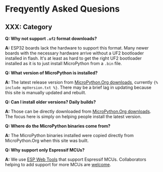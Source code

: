 ---
---
# Freqyently Asked Quesions

## XXX: Category

**Q: Why not support `.uf2` format downloads?**

**A:** ESP32 boards lack the hardware to support this format.
Many newer boards with the necessary hardware arrive
without a UF2 bootloader installed in flash.
It's at least as hard to get the right UF2 bootloader installed
as it is to just install MicroPython from a `.bin` file.

**Q: What version of MicroPython is installed?**

**A:** The latest release version from [MicroPython.Org downloads](https://micropython.org/download/),
currently `{% include mpVersion.txt %}`.
There may be a brief lag in updating because this site is manually updated and rebuilt.

**Q: Can I install older versions? Daily builds?**

**A:** Those can be directly downloaded from [MicroPython.Org downloads](https://micropython.org/download/).
The focus here is simply on helping people install the latest version.

**Q: Where do the MicroPython binaries come from?**

**A:** The MicroPython binaries installed were copied directly from MicroPython.Org when this site was built.

**Q: Why support only Espressif MCUs?**

**A:** We use [ESP Web Tools](https://esphome.github.io/esp-web-tools/) that
support Espressif MCUs.
Collaborators helping to add support for more MCUs
are [welcome](https://github.com/MPEasy-Org/MPEasy.github.io/discussions/).

